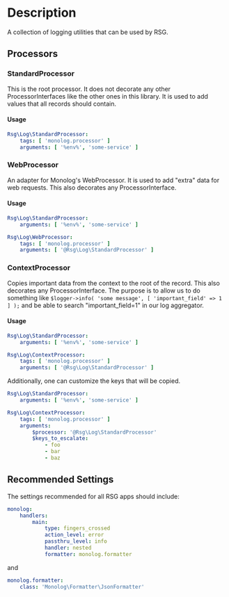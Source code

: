 # Description

A collection of logging utilities that can be used by RSG.

## Processors

### StandardProcessor

This is the root processor. It does not decorate any other ProcessorInterfaces
like the other ones in this library. It is used to add values that all records
should contain.

#### Usage

```yaml
Rsg\Log\StandardProcessor:
    tags: [ 'monolog.processor' ]
    arguments: [ '%env%', 'some-service' ]
```

### WebProcessor

An adapter for Monolog's WebProcessor. It is used to add "extra" data for web
requests. This also decorates any ProcessorInterface.

#### Usage

```yaml
Rsg\Log\StandardProcessor:
    arguments: [ '%env%', 'some-service' ]

Rsg\Log\WebProcessor:
    tags: [ 'monolog.processor' ]
    arguments: [ '@Rsg\Log\StandardProcessor' ]
```

### ContextProcessor

Copies important data from the context to the root of the record. This also
decorates any ProcessorInterface. The purpose is to allow us to do something
like `$logger->info( 'some message', [ 'important_field' => 1 ] );` and be able
to search "important_field=1" in our log aggregator.

#### Usage

```yaml
Rsg\Log\StandardProcessor:
    arguments: [ '%env%', 'some-service' ]

Rsg\Log\ContextProcessor:
    tags: [ 'monolog.processor' ]
    arguments: [ '@Rsg\Log\StandardProcessor' ]
```

Additionally, one can customize the keys that will be copied.

```yaml
Rsg\Log\StandardProcessor:
    arguments: [ '%env%', 'some-service' ]

Rsg\Log\ContextProcessor:
    tags: [ 'monolog.processor' ]
    arguments:
        $processor: '@Rsg\Log\StandardProcessor'
        $keys_to_escalate:
            - foo
            - bar
            - baz

```

## Recommended Settings

The settings recommended for all RSG apps should include:

```yaml
monolog:
    handlers:
        main:
            type: fingers_crossed
            action_level: error
            passthru_level: info
            handler: nested
            formatter: monolog.formatter
```

and

```yaml
monolog.formatter:
    class: 'Monolog\Formatter\JsonFormatter'
```

